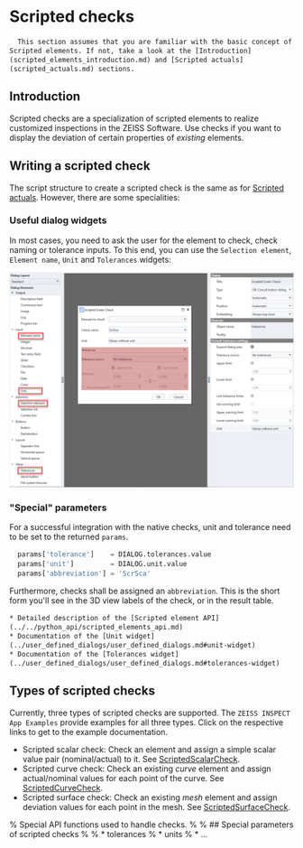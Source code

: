 # Scripted checks

```{note}
  This section assumes that you are familiar with the basic concept of Scripted elements. If not, take a look at the [Introduction](scripted_elements_introduction.md) and [Scripted actuals](scripted_actuals.md) sections.
```
## Introduction

Scripted checks are a specialization of scripted elements to realize customized inspections in the ZEISS Software. Use checks if you want to display the deviation of certain properties of *existing* elements.

## Writing a scripted check

The script structure to create a scripted check is the same as for [Scripted actuals](scripted_actuals.md). However, there are some specialities:

### Useful dialog widgets

In most cases, you need to ask the user for the element to check, check naming or tolerance inputs. To this end, you can use the `Selection element`, `Element name`, `Unit` and `Tolerances` widgets:

![Widgets for scripted checks](assets/scripted_check_widgets.png)

### "Special" parameters

For a successful integration with the native checks, unit and tolerance need to be set to the returned `params`.

```python
  params['tolerance']    = DIALOG.tolerances.value
  params['unit']         = DIALOG.unit.value
  params['abbreviation'] = 'ScrSca'
```

Furthermore, checks shall be assigned an `abbreviation`. This is the short form you'll see in the 3D view labels of the check, or in the result table.

```{seealso}
* Detailed description of the [Scripted element API](../../python_api/scripted_elements_api.md)
* Documentation of the [Unit widget](../user_defined_dialogs/user_defined_dialogs.md#unit-widget)
* Documentation of the [Tolerances widget](../user_defined_dialogs/user_defined_dialogs.md#tolerances-widget) 
```

## Types of scripted checks

Currently, three types of scripted checks are supported. The `ZEISS INSPECT App Examples` provide examples for all three types. Click on the respective links to get to the example documentation.

* Scripted scalar check: Check an element and assign a simple scalar value pair (nominal/actual) to it. See <a href="https://github.com/ZEISS/zeiss-inspect-app-examples/blob/main/AppExamples/scripted_checks/ScriptedScalarCheck/doc/Documentation.md">ScriptedScalarCheck</a>.
* Scripted curve check: Check an existing *curve* element and assign actual/nominal values for each point of the curve. See <a href="https://github.com/ZEISS/zeiss-inspect-app-examples/blob/main/AppExamples/scripted_checks/ScriptedCurveCheck/doc/Documentation.md">ScriptedCurveCheck</a>.
* Scripted surface check: Check an existing *mesh* element and assign deviation values for each point in the mesh. See <a href="https://github.com/ZEISS/zeiss-inspect-app-examples/blob/main/AppExamples/scripted_checks/ScriptedSurfaceCheck/doc/Documentation.md">ScriptedSurfaceCheck</a>.

% Special API functions used to handle checks.
% 
% ## Special parameters of scripted checks
% 
% * tolerances
% * units
% * ...
